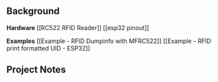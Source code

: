 
## Background

**Hardware**
[[RC522 RFID Reader]]
[[esp32 pinout]]

**Examples**
[[Example - RFID Dumpinfo with MFRC522]]
[[Example - RFID print formatted UID - ESP32]]


## Project Notes

